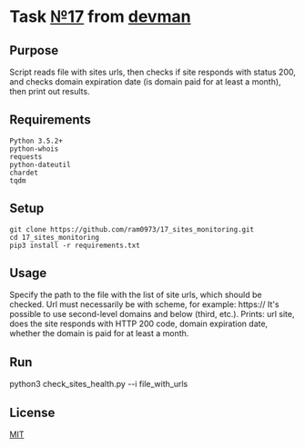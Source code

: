# Task [№17](https://devman.org/challenges/17/) from [devman](https://devman.org)
## Purpose
Script reads file with sites urls, then checks if site responds with status 200,
 and checks domain expiration date (is domain paid for at least a month), then
 print out results. 
## Requirements
```
Python 3.5.2+
python-whois
requests
python-dateutil
chardet
tqdm
```
## Setup
```
git clone https://github.com/ram0973/17_sites_monitoring.git
cd 17_sites_monitoring
pip3 install -r requirements.txt
```
## Usage
Specify the path to the file with the list of site urls, which should be checked.
Url must necessarily be with scheme, for example: https://
It's possible to use second-level domains and below (third, etc.).
Prints: url site, does the site responds with HTTP 200 code,
domain expiration date, whether the domain is paid for at least a month.
## Run
python3 check_sites_health.py --i file_with_urls
## License
[MIT](http://opensource.org/licenses/MIT)
